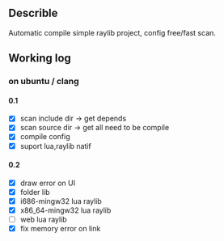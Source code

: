 ## Describle
Automatic compile simple raylib project,
config free/fast scan.

## Working log
### on ubuntu / clang
#### 0.1
- [x] scan include dir -> get depends
- [x] scan source dir -> get all need to be compile
- [x] compile config 
- [x] suport lua,raylib natif
#### 0.2
- [x] draw error on UI
- [x] folder lib
- [x] i686-mingw32 lua raylib
- [x] x86_64-mingw32 lua raylib 
- [ ] web lua raylib
- [x] fix memory error on link
